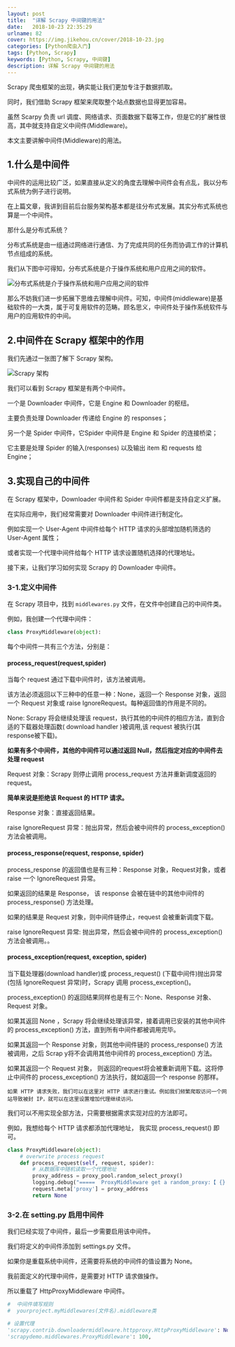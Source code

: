 ```yaml
---
layout: post
title:  "详解 Scrapy 中间键的用法"
date:   2018-10-23 22:35:29
urlname: 82
cover: https://img.jikehou.cn/cover/2018-10-23.jpg
categories: [Python爬虫入门]
tags: [Python, Scrapy]
keywords: [Python, Scrapy, 中间键]
description: 详解 Scrapy 中间键的用法
---
```

Scrapy 爬虫框架的出现，确实能让我们更加专注于数据抓取。

同时，我们借助 Scrapy 框架来爬取整个站点数据也显得更加容易。

虽然 Scarpy 负责 url 调度、网络请求、页面数据下载等工作，但是它的扩展性很高，其中就支持自定义中间件(Middleware)。

本文主要讲解中间件(Middleware)的用法。
<!-- more -->
## 1.什么是中间件
中间件的运用比较广泛，如果直接从定义的角度去理解中间件会有点乱，我以分布式系统为例子进行说明。

在上篇文章，我讲到目前后台服务架构基本都是往分布式发展。其实分布式系统也算是一个中间件。

那什么是分布式系统？

分布式系统是由一组通过网络进行通信、为了完成共同的任务而协调工作的计算机节点组成的系统。

我们从下图中可得知，分布式系统是介于操作系统和用户应用之间的软件。

![分布式系统是介于操作系统和用户应用之间的软件](https://img.jikehou.cn/img/20181023_1.png)

那么不妨我们进一步拓展下思维去理解中间件。可知，中间件(middleware)是基础软件的一大类，属于可复用软件的范畴。顾名思义，中间件处于操作系统软件与用户的应用软件的中间。

## 2.中间件在 Scrapy 框架中的作用
我们先通过一张图了解下 Scrapy 架构。

![Scrapy 架构](https://img.jikehou.cn/img/20170904_5.png)

我们可以看到 Scrapy 框架是有两个中间件。

一个是 Downloader 中间件，它是 Engine 和 Downloader 的枢纽。

主要负责处理 Downloader 传递给 Engine 的 responses；

另一个是 Spider 中间件，它Spider 中间件是 Engine 和 Spider 的连接桥梁；

它主要是处理 Spider 的输入(responses) 以及输出 item 和 requests 给 Engine；

## 3.实现自己的中间件

在 Scrapy 框架中，Downloader 中间件和 Spider 中间件都是支持自定义扩展。

在实际应用中，我们经常需要对 Downloader 中间件进行制定化。

例如实现一个 User-Agent 中间件给每个 HTTP 请求的头部增加随机筛选的 User-Agent 属性；

或者实现一个代理中间件给每个 HTTP 请求设置随机选择的代理地址。

接下来，让我们学习如何实现 Scrapy 的 Downloader 中间件。

### 3-1.定义中间件

在 Scrapy 项目中，找到 `middlewares.py` 文件，在文件中创建自己的中间件类。

例如，我创建一个代理中间件：
```python
class ProxyMiddleware(object):
```

每个中间件一共有三个方法，分别是：
#### process_request(request,spider)

当每个 request 通过下载中间件时，该方法被调用。

该方法必须返回以下三种中的任意一种：None，返回一个 Response 对象，返回一个 Request 对象或 raise IgnoreRequest。每种返回值的作用是不同的。

None: Scrapy 将会继续处理该 request，执行其他的中间件的相应方法，直到合适的下载器处理函数( download handler )被调用,该 request 被执行(其 response被下载)。

**如果有多个中间件，其他的中间件可以通过返回 Null，然后指定对应的中间件去处理 request**

Request 对象：Scrapy 则停止调用 process_request 方法并重新调度返回的 request。

**简单来说是拒绝该 Request 的 HTTP 请求。**

Response 对象：直接返回结果。

raise IgnoreRequest 异常：抛出异常，然后会被中间件的 process_exception() 方法会被调用。

#### process_response(request, response, spider)

process_response 的返回值也是有三种：Response 对象，Request对象，或者 raise 一个 IgnoreRequest 异常。

如果返回的结果是 Response， 该 response 会被在链中的其他中间件的 process_response() 方法处理。

如果的结果是 Request 对象，则中间件链停止，request 会被重新调度下载。

raise IgnoreRequest 异常: 抛出异常，然后会被中间件的 process_exception() 方法会被调用。。

#### process_exception(request, exception, spider)

当下载处理器(download handler)或 process_request() (下载中间件)抛出异常(包括 IgnoreRequest 异常)时，Scrapy 调用 process_exception()。

process_exception() 的返回结果同样也是有三个: None、Response 对象、Request 对象。

如果其返回 None ，Scrapy 将会继续处理该异常，接着调用已安装的其他中间件的 process_exception() 方法，直到所有中间件都被调用完毕。

如果其返回一个 Response 对象，则其他中间件链的 process_response() 方法被调用，之后 Scrap y将不会调用其他中间件的 process_exception() 方法。

如果其返回一个 Request 对象， 则返回的request将会被重新调用下载。这将停止中间件的 process_exception() 方法执行，就如返回一个 response 的那样。

`如果 HTTP 请求失败，我们可以在这里对 HTTP 请求进行重试。例如我们频繁爬取访问一个网站导致被封 IP，就可以在这里设置增加代理继续访问。`

我们可以不用实现全部方法，只需要根据需求实现对应的方法即可。

例如，我想给每个 HTTP 请求都添加代理地址， 我实现 process_request() 即可。
```Python
class ProxyMiddleware(object):
    # overwrite process request
    def process_request(self, request, spider):
        # 从数据库中随机读取一个代理地址
        proxy_address = proxy_pool.random_select_proxy()
        logging.debug("=====  ProxyMiddleware get a random_proxy:【 {} 】 =====".format(proxy_address))
        request.meta['proxy'] = proxy_address
        return None
```

### 3-2.在 setting.py 启用中间件
我们已经实现了中间件，最后一步需要启用该中间件。

我们将定义的中间件添加到 settings.py 文件。

如果你是重载系统中间件，还需要将系统的中间件的值设置为 None。

我前面定义的代理中间件，是需要对 HTTP 请求做操作。

所以重载了 HttpProxyMiddleware 中间件。
```Python
#  中间件填写规则
#  yourproject.myMiddlewares(文件名).middleware类

# 设置代理
'scrapy.contrib.downloadermiddleware.httpproxy.HttpProxyMiddleware': None,
'scrapydemo.middlewares.ProxyMiddleware': 100,
```
